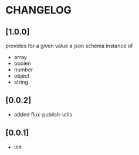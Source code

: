 # CHANGELOG

## [1.0.0]
provides for a given value a json schema instance of
* array
* boolen
* number
* object
* string

## [0.0.2]
* added flux-publish-utils

## [0.0.1]
* init
